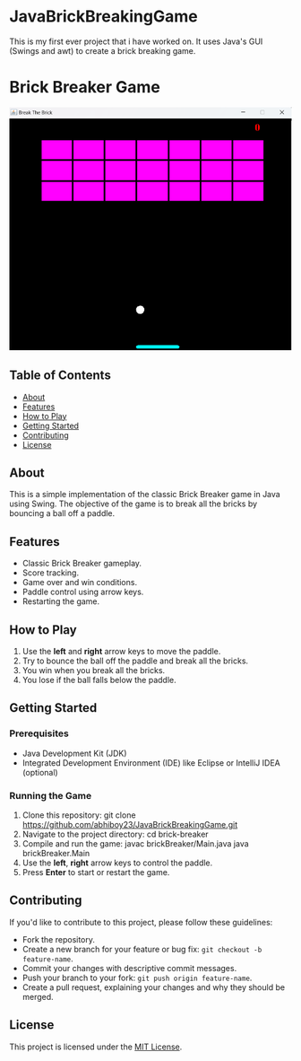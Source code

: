 # JavaBrickBreakingGame
This is my first ever project that i have worked on.
It uses Java's GUI (Swings and awt) to create a brick breaking game.
# Brick Breaker Game

![Brick Breaker Screenshot](Screenshot.png) <!-- Add a screenshot of your game here -->

## Table of Contents

- [About](#about)
- [Features](#features)
- [How to Play](#how-to-play)
- [Getting Started](#getting-started)
- [Contributing](#contributing)
- [License](#license)

## About

This is a simple implementation of the classic Brick Breaker game in Java using Swing. The objective of the game is to break all the bricks by bouncing a ball off a paddle.

## Features

- Classic Brick Breaker gameplay.
- Score tracking.
- Game over and win conditions.
- Paddle control using arrow keys.
- Restarting the game.

## How to Play

1. Use the **left** and **right** arrow keys to move the paddle.
2. Try to bounce the ball off the paddle and break all the bricks.
3. You win when you break all the bricks.
4. You lose if the ball falls below the paddle.

## Getting Started

### Prerequisites

- Java Development Kit (JDK)
- Integrated Development Environment (IDE) like Eclipse or IntelliJ IDEA (optional)

### Running the Game

1. Clone this repository:
git clone https://github.com/abhiboy23/JavaBrickBreakingGame.git
2. Navigate to the project directory:
cd brick-breaker
3. Compile and run the game:
javac brickBreaker/Main.java
java brickBreaker.Main
4. Use the **left**, **right** arrow keys to control the paddle.
5. Press **Enter** to start or restart the game.

## Contributing

If you'd like to contribute to this project, please follow these guidelines:

- Fork the repository.
- Create a new branch for your feature or bug fix: `git checkout -b feature-name`.
- Commit your changes with descriptive commit messages.
- Push your branch to your fork: `git push origin feature-name`.
- Create a pull request, explaining your changes and why they should be merged.

## License

This project is licensed under the [MIT License](LICENSE).



